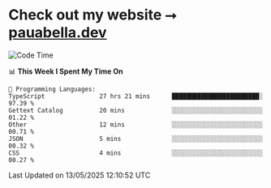 # Check out my website ⭢ [pauabella.dev](https://pauabella.dev)

<!--START_SECTION:waka-->
![Code Time](http://img.shields.io/badge/Code%20Time-4%2C419%20hrs%2020%20mins-blue)

📊 **This Week I Spent My Time On** 

```text
💬 Programming Languages: 
TypeScript               27 hrs 21 mins      ████████████████████████░   97.39 % 
Gettext Catalog          20 mins             ░░░░░░░░░░░░░░░░░░░░░░░░░   01.22 % 
Other                    12 mins             ░░░░░░░░░░░░░░░░░░░░░░░░░   00.71 % 
JSON                     5 mins              ░░░░░░░░░░░░░░░░░░░░░░░░░   00.32 % 
CSS                      4 mins              ░░░░░░░░░░░░░░░░░░░░░░░░░   00.27 % 
```


 Last Updated on 13/05/2025 12:10:52 UTC
<!--END_SECTION:waka-->
